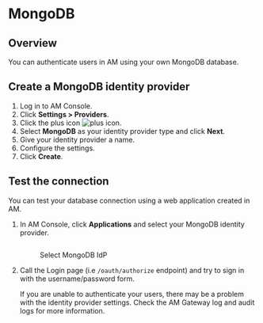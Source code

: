 # MongoDB

## Overview

You can authenticate users in AM using your own MongoDB database.

## Create a MongoDB identity provider

1. Log in to AM Console.
2. Click **Settings > Providers**.
3. Click the plus icon ![plus icon](https://docs.gravitee.io/images/icons/plus-icon.png).
4. Select **MongoDB** as your identity provider type and click **Next**.
5. Give your identity provider a name.
6. Configure the settings.
7. Click **Create**.

## Test the connection

You can test your database connection using a web application created in AM.

1.  In AM Console, click **Applications** and select your MongoDB identity provider.

    <figure><img src="https://docs.gravitee.io/images/am/current/graviteeio-am-userguide-social-idp-list.png" alt=""><figcaption><p>Select MongoDB IdP</p></figcaption></figure>
2.  Call the Login page (i.e `/oauth/authorize` endpoint) and try to sign in with the username/password form.

    If you are unable to authenticate your users, there may be a problem with the identity provider settings. Check the AM Gateway log and audit logs for more information.
